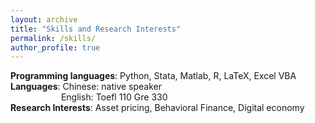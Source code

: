 ```yaml
---
layout: archive
title: "Skills and Research Interests"
permalink: /skills/
author_profile: true
---
```

**Programming languages**: Python, Stata, Matlab, R, LaTeX, Excel VBA  
**Languages**: Chinese: native speaker   
&emsp; &emsp;&emsp;&emsp;&emsp;&ensp;English: Toefl 110 Gre 330  
**Research Interests**: Asset pricing, Behavioral Finance, Digital economy


